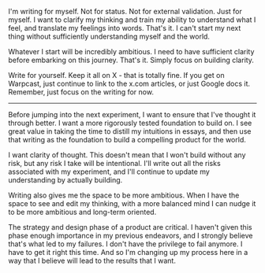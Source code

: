 
I'm writing for myself. Not for status. Not for external validation. Just for myself. I want to clarify my thinking and train my ability to understand what I feel, and translate my feelings into words. That's it. I can't start my next thing without sufficiently understanding myself and the world.

Whatever I start will be incredibly ambitious. I need to have sufficient clarity before embarking on this journey. That's it. Simply focus on building clarity.

Write for yourself. Keep it all on X - that is totally fine. If you get on Warpcast, just continue to link to the x.com articles, or just Google docs it. Remember, just focus on the writing for now.

---

Before jumping into the next experiment, I want to ensure that I've thought it through better. I want a more rigorously tested foundation to build on. I see great value in taking the time to distill my intuitions in essays, and then use that writing as the foundation to build a compelling product for the world.

I want clarity of thought. This doesn't mean that I won't build without any risk, but any risk I take will be intentional. I'll write out all the risks associated with my experiment, and I'll continue to update my understanding by actually building.

Writing also gives me the space to be more ambitious. When I have the space to see and edit my thinking, with a more balanced mind I can nudge it to be more ambitious and long-term oriented. 

The strategy and design phase of a product are critical. I haven't given this phase enough importance in my previous endeavors, and I strongly believe that's what led to my failures. I don't have the privilege to fail anymore. I have to get it right this time. And so I'm changing up my process here in a way that I believe will lead to the results that I want.
